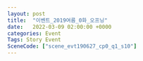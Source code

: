 ```yaml
---
layout: post
title:  "이벤트_2019여름_0화_오프닝"
date:   2022-03-09 02:00:00 +0000
categories: Event
Tags: Story Event
SceneCode: ["scene_evt190627_cp0_q1_s10"]
---
```

